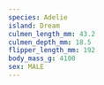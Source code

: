 ```yaml
---
species: Adelie
island: Dream
culmen_length_mm: 43.2
culmen_depth_mm: 18.5
flipper_length_mm: 192
body_mass_g: 4100
sex: MALE
---
```


